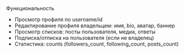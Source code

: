 Функциональность
- Просмотр профиля по username/id
- Редактирование профиля владельцем: имя, bio, аватар, баннер
- Просмотр списков: посты пользователя, медиа, ответы
- Подписка/отписка на пользователя (если не владелец)
- Статистика: counts (followers_count, following_count, posts_count)